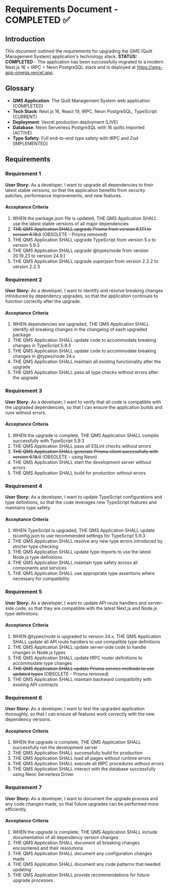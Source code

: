 # Requirements Document - COMPLETED ✅

## Introduction

This document outlined the requirements for upgrading the QMS (Quilt Management System) application's technology stack. **STATUS: COMPLETED** - The application has been successfully migrated to a modern Next.js 16 + tRPC + Neon PostgreSQL stack and is deployed at https://qms-app-omega.vercel.app.

## Glossary

- **QMS Application**: The Quilt Management System web application (COMPLETED)
- **Tech Stack**: Next.js 16, React 19, tRPC, Neon PostgreSQL, TypeScript (CURRENT)
- **Deployment**: Vercel production deployment (LIVE)
- **Database**: Neon Serverless PostgreSQL with 16 quilts imported (ACTIVE)
- **Type Safety**: Full end-to-end type safety with tRPC and Zod (IMPLEMENTED)

## Requirements

### Requirement 1

**User Story:** As a developer, I want to upgrade all dependencies to their latest stable versions, so that the application benefits from security patches, performance improvements, and new features.

#### Acceptance Criteria

1. WHEN the package.json file is updated, THE QMS Application SHALL use the latest stable versions of all major dependencies
2. ~~THE QMS Application SHALL upgrade Prisma from version 6.17.1 to version 6.18.0~~ (OBSOLETE - Prisma removed)
3. THE QMS Application SHALL upgrade TypeScript from version 5.x to version 5.9.3
4. THE QMS Application SHALL upgrade @types/node from version 20.19.23 to version 24.9.1
5. THE QMS Application SHALL upgrade superjson from version 2.2.2 to version 2.2.3

### Requirement 2

**User Story:** As a developer, I want to identify and resolve breaking changes introduced by dependency upgrades, so that the application continues to function correctly after the upgrade.

#### Acceptance Criteria

1. WHEN dependencies are upgraded, THE QMS Application SHALL identify all breaking changes in the changelog of each upgraded package
2. THE QMS Application SHALL update code to accommodate breaking changes in TypeScript 5.9.3
3. THE QMS Application SHALL update code to accommodate breaking changes in @types/node 24.x
4. THE QMS Application SHALL maintain all existing functionality after the upgrade
5. THE QMS Application SHALL pass all type checks without errors after the upgrade

### Requirement 3

**User Story:** As a developer, I want to verify that all code is compatible with the upgraded dependencies, so that I can ensure the application builds and runs without errors.

#### Acceptance Criteria

1. WHEN the upgrade is complete, THE QMS Application SHALL compile successfully with TypeScript 5.9.3
2. THE QMS Application SHALL pass all ESLint checks without errors
3. ~~THE QMS Application SHALL generate Prisma client successfully with version 6.18.0~~ (OBSOLETE - using Neon)
4. THE QMS Application SHALL start the development server without errors
5. THE QMS Application SHALL build for production without errors

### Requirement 4

**User Story:** As a developer, I want to update TypeScript configurations and type definitions, so that the code leverages new TypeScript features and maintains type safety.

#### Acceptance Criteria

1. WHEN TypeScript is upgraded, THE QMS Application SHALL update tsconfig.json to use recommended settings for TypeScript 5.9.3
2. THE QMS Application SHALL resolve any new type errors introduced by stricter type checking
3. THE QMS Application SHALL update type imports to use the latest Node.js type definitions
4. THE QMS Application SHALL maintain type safety across all components and services
5. THE QMS Application SHALL use appropriate type assertions where necessary for compatibility

### Requirement 5

**User Story:** As a developer, I want to update API route handlers and server-side code, so that they are compatible with the latest Next.js and Node.js type definitions.

#### Acceptance Criteria

1. WHEN @types/node is upgraded to version 24.x, THE QMS Application SHALL update all API route handlers to use compatible type definitions
2. THE QMS Application SHALL update server-side code to handle changes in Node.js types
3. THE QMS Application SHALL update tRPC router definitions to accommodate type changes
4. ~~THE QMS Application SHALL update Prisma service methods to use updated types~~ (OBSOLETE - Prisma removed)
5. THE QMS Application SHALL maintain backward compatibility with existing API contracts

### Requirement 6

**User Story:** As a developer, I want to test the upgraded application thoroughly, so that I can ensure all features work correctly with the new dependency versions.

#### Acceptance Criteria

1. WHEN the upgrade is complete, THE QMS Application SHALL successfully run the development server
2. THE QMS Application SHALL successfully build for production
3. THE QMS Application SHALL load all pages without runtime errors
4. THE QMS Application SHALL execute all tRPC procedures without errors
5. THE QMS Application SHALL interact with the database successfully using Neon Serverless Driver

### Requirement 7

**User Story:** As a developer, I want to document the upgrade process and any code changes made, so that future upgrades can be performed more efficiently.

#### Acceptance Criteria

1. WHEN the upgrade is complete, THE QMS Application SHALL include documentation of all dependency version changes
2. THE QMS Application SHALL document all breaking changes encountered and their resolutions
3. THE QMS Application SHALL document any configuration changes made
4. THE QMS Application SHALL document any code patterns that needed updating
5. THE QMS Application SHALL provide recommendations for future upgrade processes
